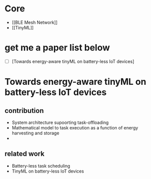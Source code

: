 # Core




- [[BLE Mesh Network]]
- [[TinyML]]

# get me a paper list below 
- [ ] [Towards energy-aware tinyML on battery-less IoT devices]


# Towards energy-aware tinyML on battery-less IoT devices

## contribution
- System architecture supoorting task-offloading
- Mathematical model to task execution as a function of energy harvesting and storage
-  

## related work
- Battery-less task scheduling
- TinyML on battery-less IoT devices